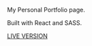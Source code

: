 My Personal Portfolio page.

Built with React and SASS.

[LIVE VERSION](https://michaelhaines01.github.io/portfolio-site/)
